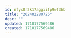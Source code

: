```yaml
---
id: nfyx0r2k17aggiifp9wf3hb
title: "202402280725"
desc: ""
updated: 1710177569486
created: 1710177569486
---
```

